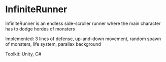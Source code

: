 # InfiniteRunner 

InfiniteRunner is an endless side-scroller runner where the main character has to dodge hordes of monsters

Implemented: 3 lines of defense, up-and-down movement, random spawn of monsters, life system, parallax background

Toolkit: Unity, C#
